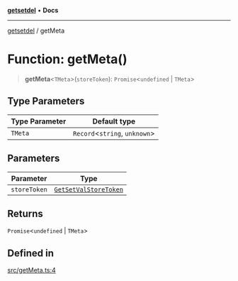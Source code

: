 [**getsetdel**](../README.md) • **Docs**

---

[getsetdel](../README.md) / getMeta

# Function: getMeta()

> **getMeta**\<`TMeta`\>(`storeToken`): `Promise`\<`undefined` \| `TMeta`\>

## Type Parameters

| Type Parameter | Default type                    |
| -------------- | ------------------------------- |
| `TMeta`        | `Record`\<`string`, `unknown`\> |

## Parameters

| Parameter    | Type                                                          |
| ------------ | ------------------------------------------------------------- |
| `storeToken` | [`GetSetValStoreToken`](../interfaces/GetSetValStoreToken.md) |

## Returns

`Promise`\<`undefined` \| `TMeta`\>

## Defined in

[src/getMeta.ts:4](https://github.com/ericvera/getsetdel/blob/main/src/getMeta.ts#L4)

